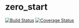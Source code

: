 # zero_start
[![Build Status](https://travis-ci.org/odanado/zero_start.svg?branch=master)](https://travis-ci.org/odanado/zero_start)
[![Coverage Status](https://coveralls.io/repos/github/odanado/zero_start/badge.svg)](https://coveralls.io/github/odanado/zero_start)
